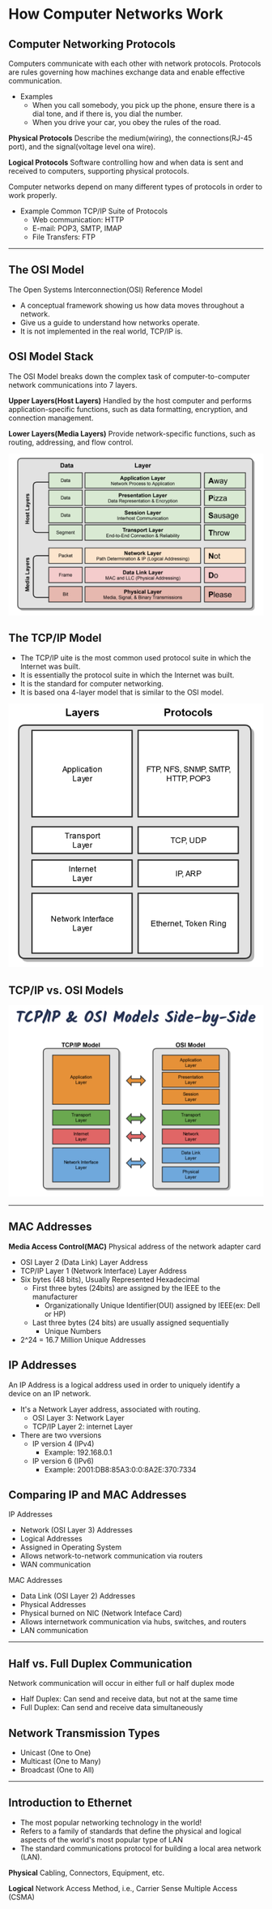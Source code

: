 # How Computer Networks Work

## Computer Networking Protocols

Computers communicate with each other with network protocols. Protocols are rules governing how machines exchange data and enable effective communication.

- Examples
  - When you call somebody, you pick up the phone, ensure there is a dial tone, and if there is, you dial the number.
  - When you drive your car, you obey the rules of the road.

**Physical Protocols**
Describe the medium(wiring), the connections(RJ-45 port), and the signal(voltage level ona wire).

**Logical Protocols**
Software controlling how and when data is sent and received to computers, supporting physical protocols.

Computer networks depend on many different types of protocols in order to work properly.

- Example Common TCP/IP Suite of Protocols
  - Web communication: HTTP
  - E-mail: POP3, SMTP, IMAP
  - File Transfers: FTP

---

## The OSI Model

The Open Systems Interconnection(OSI) Reference Model

- A conceptual framework showing us how data moves throughout a network.
- Give us a guide to understand how networks operate.
- It is not implemented in the real world, TCP/IP is.

## OSI Model Stack

The OSI Model breaks down the complex task of computer-to-computer network communications into 7 layers.

**Upper Layers(Host Layers)**
Handled by the host computer and performs application-specific functions, such as data formatting, encryption, and connection management.

**Lower Layers(Media Layers)**
Provide network-specific functions, such as routing, addressing, and flow control.

![Image of OSI Model](OSI-Model.png)

## The TCP/IP Model

- The TCP/IP uite is the most common used protocol suite in which the Internet was built.
- It is essentially the protocol suite in which the Internet was built.
- It is the standard for computer networking.
- It is based ona 4-layer model that is similar to the OSI model.

![Image of TCP/IP Model](TCPIP-Model.png)

## TCP/IP vs. OSI Models

![Image of TCP/IP Model](TCPIP-vs-OSI.png)

---

## MAC Addresses

**Media Access Control(MAC)**
Physical address of the network adapter card

- OSI Layer 2 (Data Link) Layer Address
- TCP/IP Layer 1 (Network Interface) Layer Address
- Six bytes (48 bits), Usually Represented Hexadecimal
  - First three bytes (24bits) are assigned by the IEEE to the manufacturer
    - Organizationally Unique Identifier(OUI) assigned by IEEE(ex: Dell or HP)
  - Last three bytes (24 bits) are usually assigned sequentially
    - Unique Numbers
- 2^24 = 16.7 Million Unique Addresses

## IP Addresses

An IP Address is a logical address used in order to uniquely identify a device on an IP network.

- It's a Network Layer address, associated with routing.
  - OSI Layer 3: Network Layer
  - TCP/IP Layer 2: internet Layer
- There are two vversions
  - IP version 4 (IPv4)
    - Example: 192.168.0.1
  - IP version 6 (IPv6)
    - Example: 2001:DB8:85A3:0:0:8A2E:370:7334

## Comparing IP and MAC Addresses

IP Addresses

- Network (OSI Layer 3) Addresses
- Logical Addresses
- Assigned in Operating System
- Allows network-to-network communication via routers
- WAN communication

MAC Addresses

- Data Link (OSI Layer 2) Addresses
- Physical Addresses
- Physical burned on NIC (Network Inteface Card)
- Allows internetwork communication via hubs, switches, and routers
- LAN communication

---

## Half vs. Full Duplex Communication

Network communication will occur in either full or half duplex mode

- Half Duplex: Can send and receive data, but not at the same time
- Full Duplex: Can send and receive data simultaneously

## Network Transmission Types

- Unicast (One to One)
- Multicast (One to Many)
- Broadcast (One to All)

---

## Introduction to Ethernet

- The most popular networking technology in the world!
- Refers to a family of standards that define the physical and logical aspects of the world's most popular type of LAN
- The standard communications protocol for building a local area network (LAN).

**Physical**
Cabling, Connectors, Equipment, etc.

**Logical**
Network Access Method, i.e., Carrier Sense Multiple Access (CSMA)
